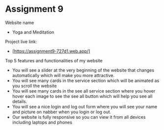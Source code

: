# Assignment 9

Website name
- Yoga and Meditation

Project live link:
- [https://assignment9-727d1.web.app/]

Top 5 features and functionalities of my website

- You will see a slider at the very beginning of the website that changes automatically which will make you more attractive.
- You will see many cards in the service section which will be animated as you scroll the website
- You will see many cards in the see all service section where you hover hover each image to see the see all button which will help you see all details.
- You will see a nice login and log out form where you will see your name and picture on nabber when you login or log out.
- Our website is fully responsive so you can view it from all devices including laptops and phones


